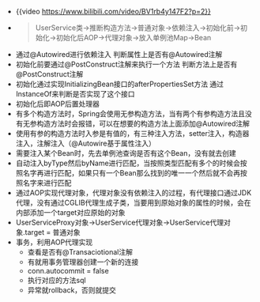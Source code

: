 - {{video https://www.bilibili.com/video/BV1rb4y147F2?p=2}}
- > UserService类->推断构造方法->普通对象->依赖注入->初始化前->初始化->初始化后AOP->代理对象->放入单例池Map->Bean
- 通过@Autowired进行依赖注入
  判断属性上是否有@Autowired注解
- 初始化前要通过@PostConstruct注解来执行一个方法
  判断方法上是否有@PostConstruct注解
- 初始化通过实现InitializingBean接口的afterPropertiesSet方法
  通过InstanceOf来判断是否实现了这个接口
- 初始化后即AOP后置处理器
- 有多个构造方法时，Spring会使用无参构造方法，当有两个有参构造方法且没有无参构造方法时会报错，可以在想要的构造方法上面添加@Autowired注解
- 使用有参的构造方法时入参是有值的，有三种注入方法，setter注入，构造器注入，注解注入（@Autowire基于属性注入）
- 需要注入某个Bean时，先去单例池查询是否有这个Bean，没有就去创建
- 自动注入byType然后byName进行匹配，当按照类型匹配有多个的时候会按照名字再进行匹配，如果只有一个Bean那么找到的唯一一个然后就不会再按照名字来进行匹配
- 通过AOP实现代理对象，代理对象没有依赖注入的过程，有代理接口通过JDK代理，没有通过CGLIB代理生成子类，当要用到原始对象的属性的时候，会在内部添加一个target对应原始的对象
- UserServiceProxy对象->UserService代理对象->UserService代理对象.target = 普通对象
- 事务，利用AOP代理实现
	- 查看是否有@Transaciotional注解
	- 有就用事务管理器创建一个新的连接
	- conn.autocommit = false
	- 执行对应的方法sql
	- 异常就rollback，否则就提交